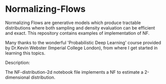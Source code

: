 # Normalizing-Flows
Normalizing Flows are generative models which produce tractable distributions where both sampling and density evaluation can be efficient and exact. This repository contains examples of implementation of NF.

Many thanks to the wonderful 'Probabilistic Deep Learning' course provided by Dr.Kevin Webster (Imperial College London), from where I get started in learning this topics.

Description: 

The NF-distribution-2d notebook file implements a NF to estimate a 2-dimensional distribution.

